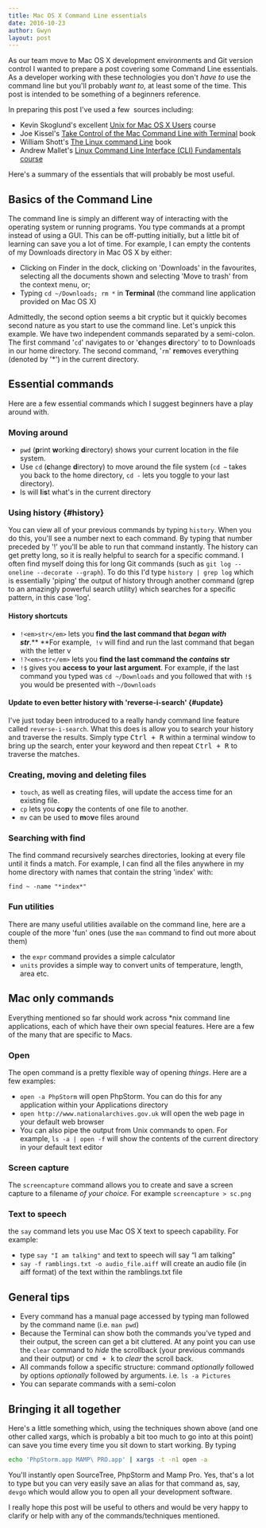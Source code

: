 ```yaml
---
title: Mac OS X Command Line essentials
date: 2016-10-23
author: Gwyn
layout: post
---
```


As our team move to Mac OS X development environments and Git version control I wanted to prepare a post covering some Command Line essentials. As a developer working with these technologies you don't _have to_ use the command line but you'll probably _want to,_ at least some of the time. This post is intended to be something of a beginners reference.

In preparing this post I've used a few  sources including:

  * Kevin Skoglund's excellent [Unix for Mac OS X Users](http://www.lynda.com/Mac-OS-X-10-6-tutorials/Unix-for-Mac-OS-X-Users/78546-2.html) course
  * Joe Kissel's [Take Control of the Mac Command Line with Terminal](https://www.safaribooksonline.com/library/view/take-control-of/9781457191107/) book
  * William Shott's [The Linux command Line](https://www.safaribooksonline.com/library/view/the-linux-command/9781593273897/) book
  * Andrew Mallet's [Linux Command Line Interface (CLI) Fundamentals course](https://app.pluralsight.com/library/courses/linux-cli-fundamentals/table-of-contents)

Here's a summary of the essentials that will probably be most useful.

## Basics of the Command Line

The command line is simply an different way of interacting with the operating system or running programs. You type commands at a prompt instead of using a GUI. This can be off-putting initially, but a little bit of learning can save you a lot of time. For example, I can empty the contents of my Downloads directory in Mac OS X by either:

  * Clicking on Finder in the dock, clicking on 'Downloads' in the favourites, selecting all the documents shown and selecting 'Move to trash' from the context menu, or;
  * Typing `cd ~/Downloads; rm *` in **Terminal** (the command line application provided on Mac OS X)

Admittedly, the second option seems a bit cryptic but it quickly becomes second nature as you start to use the command line. Let's unpick this example. We have two independent commands separated by a semi-colon. The first command '`cd`' navigates to or '**c**hanges **d**irectory' to to Downloads in our home directory. The second command, '`rm`' **r**e**m**oves everything (denoted by '*') in the current directory.

## Essential commands

Here are a few essential commands which I suggest beginners have a play around with.

### Moving around

  * `pwd` (**p**rint **w**orking **d**irectory) shows your current location in the file system.
  * Use `cd` (**c**hange **d**irectory) to move around the file system (`cd ~` takes you back to the home directory, `cd -` lets you toggle to your last directory).
  * ls will **l**i**s**t what's in the current directory

### Using history {#history}

You can view all of your previous commands by typing `history`. When you do this, you'll see a number next to each command. By typing that number preceded by '!' you'll be able to run that command instantly. The history can get pretty long, so it is really helpful to search for a specific command. I often find myself doing this for long Git commands (such as `git log --oneline --decorate --graph`). To do this I'd type `history | grep log` which is essentially 'piping' the output of history through another command (grep to an amazingly powerful search utility) which searches for a specific pattern, in this case 'log'.

#### History shortcuts

  * `!<em>str</em>` lets you **find the last command that** _**began with str**_.** **For example,  `!v` will find and run the last command that began with the letter v
  * `!?<em>str</em>` lets you **find the last command the _contains_ str**
  * `!$` gives you **access to your last argument**. For example, if the last command you typed was `cd ~/Downloads` and you followed that with `!$` you would be presented with `~/Downloads`

#### Update to even better history with 'reverse-i-search' {#update}

I've just today been introduced to a really handy command line feature called `reverse-i-search`. What this does is allow you to search your history and traverse the results. Simply type <kbd>Ctrl + R</kbd> within a terminal window to bring up the search, enter your keyword and then repeat <kbd>Ctrl + R</kbd> to traverse the matches.

### Creating, moving and deleting files

  * `touch`, as well as creating files, will update the access time for an existing file.
  * `cp` lets you **c**o**p**y the contents of one file to another.
  * `mv` can be used to **m**o**v**e files around

### Searching with find

The find command recursively searches directories, looking at every file until it finds a match. For example, I can find all the files anywhere in my home directory with names that contain the string 'index' with:

`find ~ -name "*index*"`

### Fun utilities

There are many useful utilities available on the command line, here are a couple of the more 'fun' ones (use the `man` command to find out more about them)

  * the `expr` command provides a simple calculator
  * `units` provides a simple way to convert units of temperature, length, area etc.

## Mac only commands

Everything mentioned so far should work across *nix command line applications, each of which have their own special features. Here are a few of the many that are specific to Macs.

### Open

The open command is a pretty flexible way of opening _things_. Here are a few examples:

  * `open -a PhpStorm` will open PhpStorm. You can do this for any application within your Applications directory
  * `open http://www.nationalarchives.gov.uk` will open the web page in your default web browser
  * You can also pipe the output from Unix commands to open. For example, `ls -a | open -f` will show the contents of the current directory in your default text editor

### Screen capture

The `screencapture` command allows you to create and save a screen capture to a filename _of your choice._ For example `screencapture > sc.png`

### Text to speech

the `say` command lets you use Mac OS X text to speech capability. For example:

  * type `say "I am talking"` and text to speech will say &#8220;I am talking&#8221;
  * `say -f ramblings.txt -o audio_file.aiff` will create an audio file (in aiff format) of the text within the ramblings.txt file

## General tips

  * Every command has a manual page accessed by typing man followed by the command name (i.e. `man pwd`)
  * Because the Terminal can show both the commands you've typed and their output, the screen can get a bit cluttered. At any point you can use the `clear` command to _hide_ the scrollback (your previous commands and their output) or <kbd>cmd + k</kbd> to _clear_ the scroll back.
  * All commands follow a specific structure: command _optionally_ followed by options _optionally_ followed by arguments. i.e. `ls -a Pictures`
  * You can separate commands with a semi-colon

## Bringing it all together

Here's a little something which, using the techniques shown above (and one other called xargs, which is probably a bit too much to go into at this point) can save you time every time you sit down to start working. By typing

```bash
echo 'PhpStorm.app MAMP\ PRO.app' | xargs -t -n1 open -a
```

You'll instantly open SourceTree, PhpStorm and Mamp Pro. Yes, that's a lot to type but you can very easily save an alias for that command as, say, `devgo` which would allow you to open all your development software.

I really hope this post will be useful to others and would be very happy to clarify or help with any of the commands/techniques mentioned.